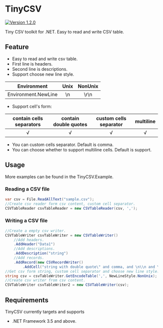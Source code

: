 # TinyCSV
<p align="left">
  <a href="https://github.com/Mr-sB/TinyCSV/releases"><img src="https://img.shields.io/badge/version-1.2.0-blue" alt="Version 1.2.0"></a>
</p>

Tiny CSV toolkit for .NET. Easy to read and write CSV table.

## Feature
* Easy to read and write csv table.
* First line is headers.
* Second line is descriptions.
* Support choose new line style.

|     Environment     | Unix | NonUnix  |
| :-----------------: | :--: | :------: |
| Environment.NewLine |  \n  |   \r\n   |
* Support cell's form:

| contain cells separators | contain double quotes | custom cells separator | multiline |
| :----------------------: | :-------------------: | :--------------------: | :-------: |
|             √            |           √           |           √            |     √     |
* You can custom cells separator. Default is comma.
* You can choose whether to support multiline cells. Default is support.

## Usage
More examples can be found in the TinyCSV.Example.
### Reading a CSV file
```c#
var csv = File.ReadAllText("sample.csv");
//Create csv reader form csv content, custom cell separator.
CSVTableReader csvTableReader = new CSVTableReader(csv, ',');
```
### Writing a CSV file
```c#
//Create a empty csv writer.
CSVTableWriter csvTableWriter = new CSVTableWriter()
    //Add headers.
    .AddHeader("Data1")
    //Add descriptions.
    .AddDescription("string")
    //Add records.
    .AddRecord(new CSVRecordWriter()
        .AddCell("string with double quote\" and comma, and \n\\n and \r\n\\r\\n"));
//Get csv form string, custom cell separator and choose new line style.
string csv = csvTableWriter.GetEncodeTable(',', NewLineStyle.NonUnix);
//Create csv writer from csv content.
CSVTableWriter csvTableWriter2 = new CSVTableWriter(csv);
```

## Requirements
TinyCSV currently targets and supports
* .NET Framework 3.5 and above.
